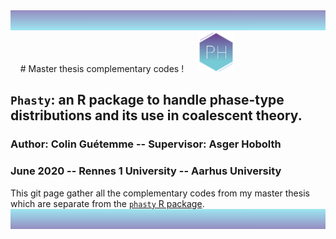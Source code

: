 
<img src="https://github.com/colinguetemme/Master_thesis/blob/master/rectpng.png" width="1280" height="32" />
&nbsp;
&nbsp;
# Master thesis complementary codes !      <img src="https://github.com/colinguetemme/Master_thesis/blob/master/logo.png" width="56" height="64" />

## ```Phasty```: an R package to handle phase-type distributions and its use in coalescent theory. 
### Author: Colin Guétemme   --   Supervisor: Asger Hobolth
### June 2020   --   Rennes 1 University   --   Aarhus University

This git page gather all the complementary codes from my master thesis which are separate from the [```phasty``` R package](https://github.com/rivasiker/phasty).
&nbsp;
&nbsp;
<img src="https://github.com/colinguetemme/Master_thesis/blob/master/rectpng2.png" width="1280" height="32" />




